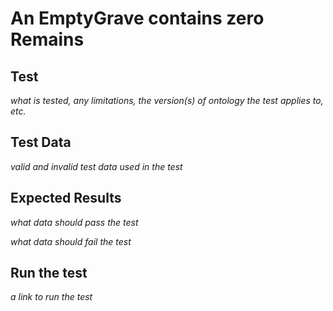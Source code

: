 # An EmptyGrave contains zero Remains 

## Test

*what is tested, any limitations, the version(s) of ontology the test applies to, etc.*

## Test Data 

*valid and invalid test data used in the test*

## Expected Results

*what data should pass the test*

*what data should fail the test*

## Run the test

*a link to run the test*